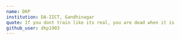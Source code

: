 ```yaml
---
name: DKP
institution: DA-IICT, Gandhinagar
quote: If you dont train like its real, you are dead when it is
github_user: dkp1903
---
```

